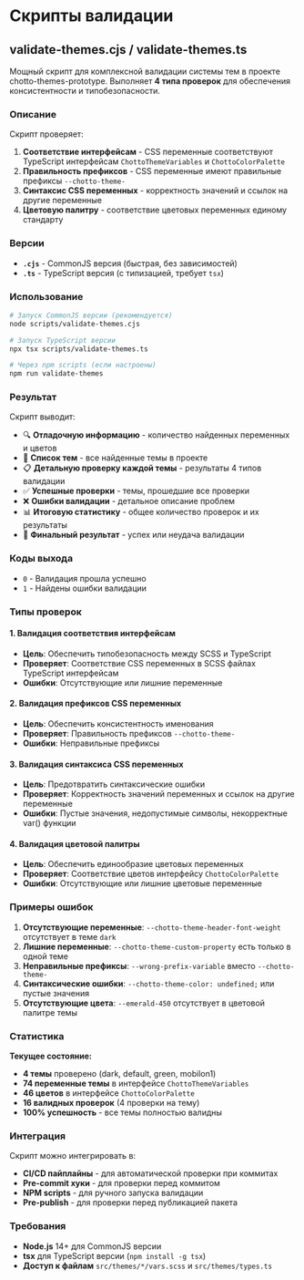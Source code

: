 # Скрипты валидации

## validate-themes.cjs / validate-themes.ts

Мощный скрипт для комплексной валидации системы тем в проекте chotto-themes-prototype. Выполняет **4 типа проверок** для обеспечения консистентности и типобезопасности.

### Описание

Скрипт проверяет:
1. **Соответствие интерфейсам** - CSS переменные соответствуют TypeScript интерфейсам `ChottoThemeVariables` и `ChottoColorPalette`
2. **Правильность префиксов** - CSS переменные имеют правильные префиксы `--chotto-theme-`
3. **Синтаксис CSS переменных** - корректность значений и ссылок на другие переменные
4. **Цветовую палитру** - соответствие цветовых переменных единому стандарту

### Версии

- **`.cjs`** - CommonJS версия (быстрая, без зависимостей)
- **`.ts`** - TypeScript версия (с типизацией, требует `tsx`)

### Использование

```bash
# Запуск CommonJS версии (рекомендуется)
node scripts/validate-themes.cjs

# Запуск TypeScript версии
npx tsx scripts/validate-themes.ts

# Через npm scripts (если настроены)
npm run validate-themes
```

### Результат

Скрипт выводит:
- 🔍 **Отладочную информацию** - количество найденных переменных и цветов
- 📁 **Список тем** - все найденные темы в проекте
- 📋 **Детальную проверку каждой темы** - результаты 4 типов валидации
- ✅ **Успешные проверки** - темы, прошедшие все проверки
- ❌ **Ошибки валидации** - детальное описание проблем
- 📊 **Итоговую статистику** - общее количество проверок и их результаты
- 🎉 **Финальный результат** - успех или неудача валидации

### Коды выхода

- `0` - Валидация прошла успешно
- `1` - Найдены ошибки валидации

### Типы проверок

#### 1. Валидация соответствия интерфейсам
- **Цель**: Обеспечить типобезопасность между SCSS и TypeScript
- **Проверяет**: Соответствие CSS переменных в SCSS файлах TypeScript интерфейсам
- **Ошибки**: Отсутствующие или лишние переменные

#### 2. Валидация префиксов CSS переменных
- **Цель**: Обеспечить консистентность именования
- **Проверяет**: Правильность префиксов `--chotto-theme-`
- **Ошибки**: Неправильные префиксы

#### 3. Валидация синтаксиса CSS переменных
- **Цель**: Предотвратить синтаксические ошибки
- **Проверяет**: Корректность значений переменных и ссылок на другие переменные
- **Ошибки**: Пустые значения, недопустимые символы, некорректные var() функции

#### 4. Валидация цветовой палитры
- **Цель**: Обеспечить единообразие цветовых переменных
- **Проверяет**: Соответствие цветов интерфейсу `ChottoColorPalette`
- **Ошибки**: Отсутствующие или лишние цветовые переменные

### Примеры ошибок

1. **Отсутствующие переменные**: `--chotto-theme-header-font-weight` отсутствует в теме `dark`
2. **Лишние переменные**: `--chotto-theme-custom-property` есть только в одной теме
3. **Неправильные префиксы**: `--wrong-prefix-variable` вместо `--chotto-theme-`
4. **Синтаксические ошибки**: `--chotto-theme-color: undefined;` или пустые значения
5. **Отсутствующие цвета**: `--emerald-450` отсутствует в цветовой палитре темы

### Статистика

**Текущее состояние:**
- **4 темы** проверено (dark, default, green, mobilon1)
- **74 переменные темы** в интерфейсе `ChottoThemeVariables`
- **46 цветов** в интерфейсе `ChottoColorPalette`
- **16 валидных проверок** (4 проверки на тему)
- **100% успешность** - все темы полностью валидны

### Интеграция

Скрипт можно интегрировать в:
- **CI/CD пайплайны** - для автоматической проверки при коммитах
- **Pre-commit хуки** - для проверки перед коммитом
- **NPM scripts** - для ручного запуска валидации
- **Pre-publish** - для проверки перед публикацией пакета

### Требования

- **Node.js** 14+ для CommonJS версии
- **tsx** для TypeScript версии (`npm install -g tsx`)
- **Доступ к файлам** `src/themes/*/vars.scss` и `src/themes/types.ts`
